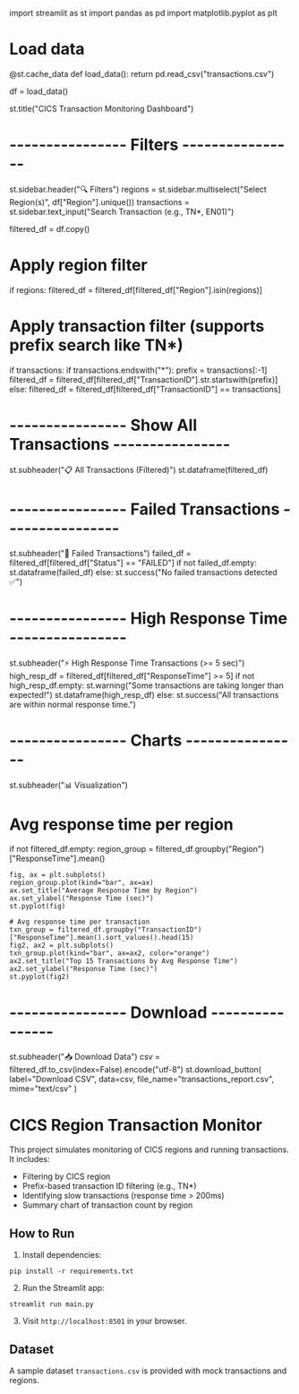 import streamlit as st
import pandas as pd
import matplotlib.pyplot as plt

# Load data
@st.cache_data
def load_data():
    return pd.read_csv("transactions.csv")

df = load_data()

st.title("CICS Transaction Monitoring Dashboard")

# ---------------- Filters ----------------
st.sidebar.header("🔍 Filters")
regions = st.sidebar.multiselect("Select Region(s)", df["Region"].unique())
transactions = st.sidebar.text_input("Search Transaction (e.g., TN*, EN01)")

filtered_df = df.copy()

# Apply region filter
if regions:
    filtered_df = filtered_df[filtered_df["Region"].isin(regions)]

# Apply transaction filter (supports prefix search like TN*)
if transactions:
    if transactions.endswith("*"):
        prefix = transactions[:-1]
        filtered_df = filtered_df[filtered_df["TransactionID"].str.startswith(prefix)]
    else:
        filtered_df = filtered_df[filtered_df["TransactionID"] == transactions]

# ---------------- Show All Transactions ----------------
st.subheader("📋 All Transactions (Filtered)")
st.dataframe(filtered_df)

# ---------------- Failed Transactions ----------------
st.subheader("🚨 Failed Transactions")
failed_df = filtered_df[filtered_df["Status"] == "FAILED"]
if not failed_df.empty:
    st.dataframe(failed_df)
else:
    st.success("No failed transactions detected ✅")

# ---------------- High Response Time ----------------
st.subheader("⚡ High Response Time Transactions (>= 5 sec)")
high_resp_df = filtered_df[filtered_df["ResponseTime"] >= 5]
if not high_resp_df.empty:
    st.warning("Some transactions are taking longer than expected!")
    st.dataframe(high_resp_df)
else:
    st.success("All transactions are within normal response time.")

# ---------------- Charts ----------------
st.subheader("📊 Visualization")

# Avg response time per region
if not filtered_df.empty:
    region_group = filtered_df.groupby("Region")["ResponseTime"].mean()

    fig, ax = plt.subplots()
    region_group.plot(kind="bar", ax=ax)
    ax.set_title("Average Response Time by Region")
    ax.set_ylabel("Response Time (sec)")
    st.pyplot(fig)

    # Avg response time per transaction
    txn_group = filtered_df.groupby("TransactionID")["ResponseTime"].mean().sort_values().head(15)
    fig2, ax2 = plt.subplots()
    txn_group.plot(kind="bar", ax=ax2, color="orange")
    ax2.set_title("Top 15 Transactions by Avg Response Time")
    ax2.set_ylabel("Response Time (sec)")
    st.pyplot(fig2)

# ---------------- Download ----------------
st.subheader("📥 Download Data")
csv = filtered_df.to_csv(index=False).encode("utf-8")
st.download_button(
    label="Download CSV",
    data=csv,
    file_name="transactions_report.csv",
    mime="text/csv"
)




# CICS Region Transaction Monitor

This project simulates monitoring of CICS regions and running transactions. It includes:

- Filtering by CICS region
- Prefix-based transaction ID filtering (e.g., TN*)
- Identifying slow transactions (response time > 200ms)
- Summary chart of transaction count by region

## How to Run

1. Install dependencies:
```
pip install -r requirements.txt
```

2. Run the Streamlit app:
```
streamlit run main.py
```

3. Visit `http://localhost:8501` in your browser.

## Dataset

A sample dataset `transactions.csv` is provided with mock transactions and regions.
